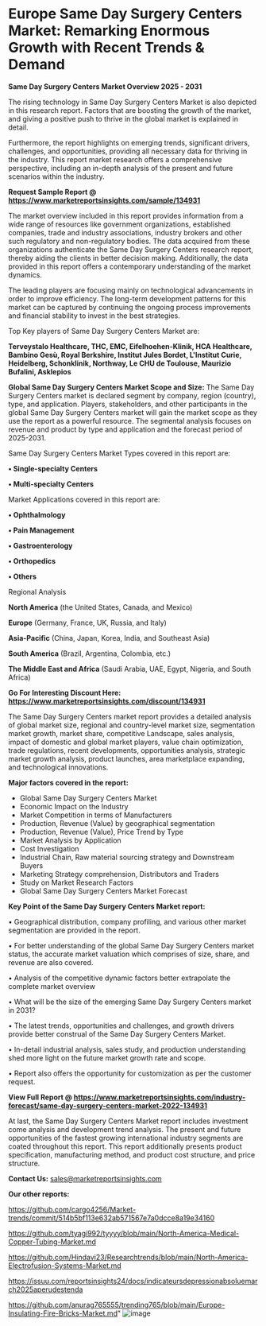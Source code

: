 # Europe Same Day Surgery Centers Market: Remarking Enormous Growth with Recent Trends & Demand

<Strong> Same Day Surgery Centers Market Overview 2025 - 2031</strong>

The rising technology in Same Day Surgery Centers Market is also depicted in this research report. Factors that are boosting the growth of the market, and giving a positive push to thrive in the global market is explained in detail.

Furthermore, the report highlights on emerging trends, significant drivers, challenges, and opportunities, providing all necessary data for thriving in the industry. This report market research offers a comprehensive perspective, including an in-depth analysis of the present and future scenarios within the industry.

<strong>Request Sample Report @ <a href=https://www.marketreportsinsights.com/sample/134931>https://www.marketreportsinsights.com/sample/134931</a></strong>

The market overview included in this report provides information from a wide range of resources like government organizations, established companies, trade and industry associations, industry brokers and other such regulatory and non-regulatory bodies. The data acquired from these organizations authenticate the Same Day Surgery Centers research report, thereby aiding the clients in better decision making. Additionally, the data provided in this report offers a contemporary understanding of the market dynamics.

The leading players are focusing mainly on technological advancements in order to improve efficiency. The long-term development patterns for this market can be captured by continuing the ongoing process improvements and financial stability to invest in the best strategies.

Top Key players of Same Day Surgery Centers Market are:

<strong>Terveystalo Healthcare, THC, EMC, Eifelhoehen-Klinik, HCA Healthcare, Bambino Gesù, Royal Berkshire, Institut Jules Bordet, L'Institut Curie, Heidelberg, Schonklinik, Northway, Le CHU de Toulouse, Maurizio Bufalini, Asklepios</strong>

<strong><b>Global Same Day Surgery Centers Market Scope and Size:</b></strong>
The Same Day Surgery Centers market is declared segment by company, region (country), type, and application. Players, stakeholders, and other participants in the global Same Day Surgery Centers market will gain the market scope as they use the report as a powerful resource. The segmental analysis focuses on revenue and product by type and application and the forecast period of 2025-2031.

Same Day Surgery Centers Market Types covered in this report are:

<strong>• Single-specialty Centers

• Multi-specialty Centers</strong>

Market Applications covered in this report are:

<strong>• Ophthalmology

• Pain Management

• Gastroenterology

• Orthopedics

• Others</strong> 

Regional Analysis

<strong>North America</strong> (the United States, Canada, and Mexico)

<strong>Europe</strong> (Germany, France, UK, Russia, and Italy)

<strong>Asia-Pacific</strong> (China, Japan, Korea, India, and Southeast Asia)

<strong>South America</strong> (Brazil, Argentina, Colombia, etc.)

<strong>The Middle East and Africa</strong> (Saudi Arabia, UAE, Egypt, Nigeria, and South Africa)

<strong>Go For Interesting Discount Here: <a href=https://www.marketreportsinsights.com/discount/134931>https://www.marketreportsinsights.com/discount/134931</a></strong>

The Same Day Surgery Centers market report provides a detailed analysis of global market size, regional and country-level market size, segmentation market growth, market share, competitive Landscape, sales analysis, impact of domestic and global market players, value chain optimization, trade regulations, recent developments, opportunities analysis, strategic market growth analysis, product launches, area marketplace expanding, and technological innovations.

<strong><b>Major factors covered in the report:</b></strong>
<ul>
  <li>Global Same Day Surgery Centers Market </li>
  <li>Economic Impact on the Industry</li>
  <li>Market Competition in terms of Manufacturers</li>
  <li>Production, Revenue (Value) by geographical segmentation</li>
  <li>Production, Revenue (Value), Price Trend by Type</li>
  <li>Market Analysis by Application</li>
  <li>Cost Investigation</li>
  <li>Industrial Chain, Raw material sourcing strategy and Downstream Buyers</li>
  <li>Marketing Strategy comprehension, Distributors and Traders</li>
  <li>Study on Market Research Factors</li>
  <li>Global Same Day Surgery Centers Market Forecast</li>
</ul>

<strong><b>Key Point of the Same Day Surgery Centers Market report:</b></strong>

• Geographical distribution, company profiling, and various other market segmentation are provided in the report.

• For better understanding of the global Same Day Surgery Centers market status, the accurate market valuation which comprises of size, share, and revenue are also covered.

• Analysis of the competitive dynamic factors better extrapolate the complete market overview

• What will be the size of the emerging Same Day Surgery Centers market in 2031?

• The latest trends, opportunities and challenges, and growth drivers provide better construal of the Same Day Surgery Centers Market.

• In-detail industrial analysis, sales study, and production understanding shed more light on the future market growth rate and scope.

• Report also offers the opportunity for customization as per the customer request.

<strong><b>View Full Report @ <a href=https://www.marketreportsinsights.com/industry-forecast/same-day-surgery-centers-market-2022-134931>https://www.marketreportsinsights.com/industry-forecast/same-day-surgery-centers-market-2022-134931</a></b></strong>


At last, the Same Day Surgery Centers Market report includes investment come analysis and development trend analysis. The present and future opportunities of the fastest growing international industry segments are coated throughout this report. This report additionally presents product specification, manufacturing method, and product cost structure, and price structure.

<strong>Contact Us:</strong>
sales@marketreportsinsights.com

<strong>Our other reports:</strong>

<a href=https://github.com/cargo4256/Market-trends/commit/514b5bf113e632ab571567e7a0dcce8a19e34160>https://github.com/cargo4256/Market-trends/commit/514b5bf113e632ab571567e7a0dcce8a19e34160</a>

<a href=https://github.com/tyagi992/tyyyy/blob/main/North-America-Medical-Copper-Tubing-Market.md>https://github.com/tyagi992/tyyyy/blob/main/North-America-Medical-Copper-Tubing-Market.md</a>

<a href=https://github.com/Hindavi23/Researchtrends/blob/main/North-America-Electrofusion-Systems-Market.md>https://github.com/Hindavi23/Researchtrends/blob/main/North-America-Electrofusion-Systems-Market.md</a>

<a href=https://issuu.com/reportsinsights24/docs/indicateursdepressionabsoluemarch2025aperudestenda>https://issuu.com/reportsinsights24/docs/indicateursdepressionabsoluemarch2025aperudestenda</a>

<a href=https://github.com/anurag765555/trending765/blob/main/Europe-Insulating-Fire-Bricks-Market.md>https://github.com/anurag765555/trending765/blob/main/Europe-Insulating-Fire-Bricks-Market.md</a>"
![image](https://github.com/user-attachments/assets/ad74d048-ebdc-42e1-99c1-7f7cbb7bbf48)
